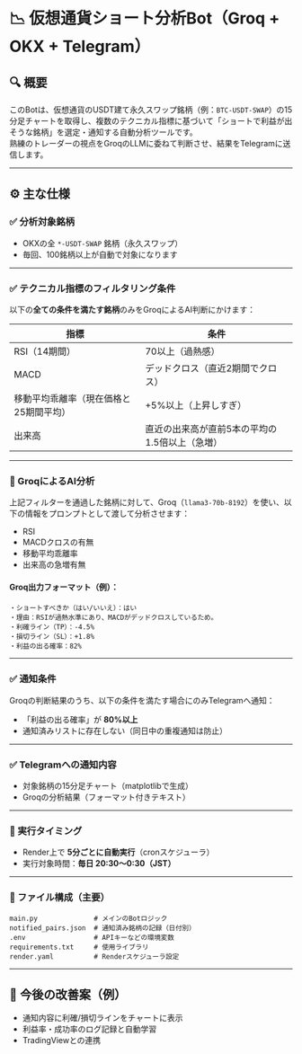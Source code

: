 # 📉 仮想通貨ショート分析Bot（Groq + OKX + Telegram）

## 🔍 概要

このBotは、仮想通貨のUSDT建て永久スワップ銘柄（例：`BTC-USDT-SWAP`）の15分足チャートを取得し、複数のテクニカル指標に基づいて「ショートで利益が出そうな銘柄」を選定・通知する自動分析ツールです。  
熟練のトレーダーの視点をGroqのLLMに委ねて判断させ、結果をTelegramに送信します。

---

## ⚙️ 主な仕様

### ✅ 分析対象銘柄
- OKXの全 `*-USDT-SWAP` 銘柄（永久スワップ）
- 毎回、100銘柄以上が自動で対象になります

---

### ✅ テクニカル指標のフィルタリング条件

以下の**全ての条件を満たす銘柄**のみをGroqによるAI判断にかけます：

| 指標 | 条件 |
|------|------|
| RSI（14期間） | 70以上（過熱感） |
| MACD | デッドクロス（直近2期間でクロス） |
| 移動平均乖離率（現在価格と25期間平均） | +5%以上（上昇しすぎ） |
| 出来高 | 直近の出来高が直前5本の平均の1.5倍以上（急増） |

---

### 🤖 GroqによるAI分析

上記フィルターを通過した銘柄に対して、Groq（`llama3-70b-8192`）を使い、以下の情報をプロンプトとして渡して分析させます：

- RSI
- MACDクロスの有無
- 移動平均乖離率
- 出来高の急増有無

#### Groq出力フォーマット（例）：

```
・ショートすべきか（はい/いいえ）：はい  
・理由：RSIが過熱水準にあり、MACDがデッドクロスしているため。  
・利確ライン（TP）：-4.5%  
・損切ライン（SL）：+1.8%  
・利益の出る確率：82%
```

---

### ✅ 通知条件

Groqの判断結果のうち、以下の条件を満たす場合にのみTelegramへ通知：

- 「利益の出る確率」が **80%以上**
- 通知済みリストに存在しない（同日中の重複通知は防止）

---

### ✅ Telegramへの通知内容

- 対象銘柄の15分足チャート（matplotlibで生成）
- Groqの分析結果（フォーマット付きテキスト）

---

### 🔁 実行タイミング

- Render上で **5分ごとに自動実行**（cronスケジューラ）
- 実行対象時間：**毎日 20:30〜0:30（JST）**

---

### 📁 ファイル構成（主要）

```
main.py              # メインのBotロジック
notified_pairs.json  # 通知済み銘柄の記録（日付別）
.env                 # APIキーなどの環境変数
requirements.txt     # 使用ライブラリ
render.yaml          # Renderスケジューラ設定
```

---

## 📌 今後の改善案（例）

- 通知内容に利確/損切ラインをチャートに表示
- 利益率・成功率のログ記録と自動学習
- TradingViewとの連携
